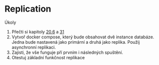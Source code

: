 # Replication

Úkoly

1. Přečti si kapitoly [20.6](https://www.postgresql.org/docs/current/runtime-config-replication.html) a [31](https://www.postgresql.org/docs/current/logical-replication.html)
1. Vytvoř docker compose, který bude obsahovat dvě instance databáze. Jedna bude nastavená jako primární a druhá jako replika. Použij asynchronní replikaci.
1. Zajisti, že vše funguje pří prvním i následných spuštění.
1. Otestuj základní funkčnost replikace
